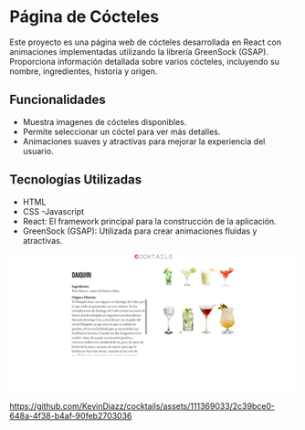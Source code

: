 # Página de Cócteles

Este proyecto es una página web de cócteles desarrollada en React con animaciones implementadas utilizando la librería GreenSock (GSAP). Proporciona información detallada sobre varios cócteles, incluyendo su nombre, ingredientes, historia y origen.

## Funcionalidades

- Muestra imagenes de cócteles disponibles.
- Permite seleccionar un cóctel para ver más detalles.
- Animaciones suaves y atractivas para mejorar la experiencia del usuario.

## Tecnologías Utilizadas
 - HTML
 - CSS
 -Javascript
- React: El framework principal para la construcción de la aplicación.
- GreenSock (GSAP): Utilizada para crear animaciones fluidas y atractivas.

![img](https://github.com/KevinDiazz/cocktails/blob/main/scrnli_26_9_2023_20-45-04.png)

https://github.com/KevinDiazz/cocktails/assets/111369033/2c39bce0-648a-4f38-b4af-90feb2703036

